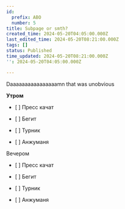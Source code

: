 ```yaml
---
id:
  prefix: ABO
  number: 5
title: Subpage or smth?
created_time: 2024-05-20T04:05:00.000Z
last_edited_time: 2024-05-20T08:21:00.000Z
tags: []
status: Published
time_updated: 2024-05-20T08:21:00.000Z
'': 2024-05-20T04:05:00.000Z

---
```


Daaaaaaaaaaaaaaaamn that was unobvious

**Утром**

*   \[ ] Пресс качат

*   \[ ] Бегит

*   \[ ] Турник

*   \[ ] Анжуманя

Вечером

*   \[ ] Пресс качат

*   \[ ] Бегит

*   \[ ] Турник

*   \[ ] Анжуманя
